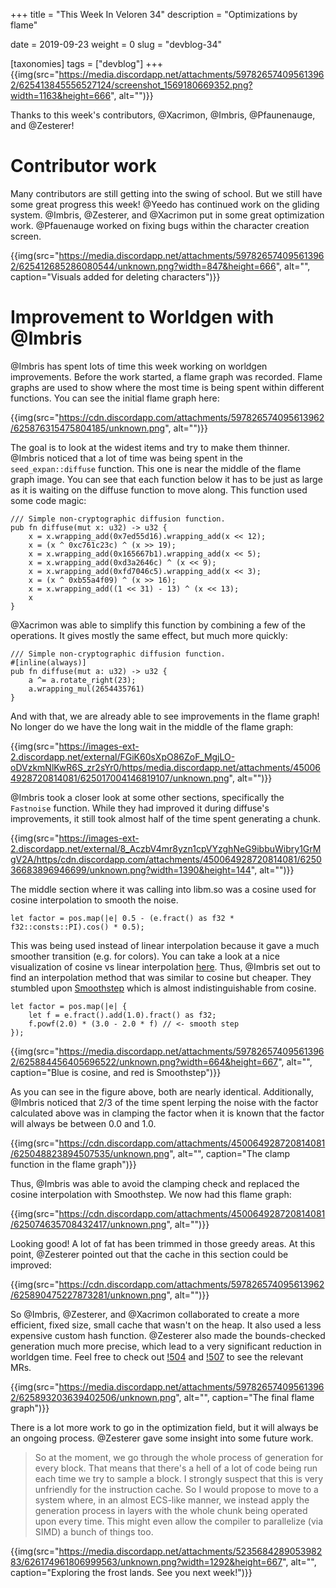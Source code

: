 +++
title = "This Week In Veloren 34"
description = "Optimizations by flame"

date = 2019-09-23
weight = 0
slug = "devblog-34"

[taxonomies]
tags = ["devblog"]
+++
{{img(src="https://media.discordapp.net/attachments/597826574095613962/625413845556527124/screenshot_1569180669352.png?width=1163&height=666", alt="")}}

Thanks to this week's contributors, @Xacrimon, @Imbris, @Pfaunenauge, and @Zesterer!

# Contributor work

Many contributors are still getting into the swing of school. But we still have some great progress this week! @Yeedo has continued work on the gliding system. @Imbris, @Zesterer, and @Xacrimon put in some great optimization work. @Pfauenauge worked on fixing bugs within the character creation screen.

{{img(src="https://media.discordapp.net/attachments/597826574095613962/625412685286080544/unknown.png?width=847&height=666", alt="", caption="Visuals added for deleting characters")}}


# Improvement to Worldgen with @Imbris

@Imbris has spent lots of time this week working on worldgen improvements. Before the work started, a flame graph was recorded. Flame graphs are used to show where the most time is being spent within different functions. You can see the initial flame graph here:

{{img(src="https://cdn.discordapp.com/attachments/597826574095613962/625876315475804185/unknown.png", alt="")}}

The goal is to look at the widest items and try to make them thinner. @Imbris noticed that a lot of time was being spent in the `seed_expan::diffuse` function. This one is near the middle of the flame graph image. You can see that each function below it has to be just as large as it is waiting on the diffuse function to move along. This function used some code magic:

```
/// Simple non-cryptographic diffusion function.
pub fn diffuse(mut x: u32) -> u32 {
    x = x.wrapping_add(0x7ed55d16).wrapping_add(x << 12);
    x = (x ^ 0xc761c23c) ^ (x >> 19);
    x = x.wrapping_add(0x165667b1).wrapping_add(x << 5);
    x = x.wrapping_add(0xd3a2646c) ^ (x << 9);
    x = x.wrapping_add(0xfd7046c5).wrapping_add(x << 3);
    x = (x ^ 0xb55a4f09) ^ (x >> 16);
    x = x.wrapping_add((1 << 31) - 13) ^ (x << 13);
    x
}
```

@Xacrimon was able to simplify this function by combining a few of the operations. It gives mostly the same effect, but much more quickly:

```
/// Simple non-cryptographic diffusion function.
#[inline(always)]
pub fn diffuse(mut a: u32) -> u32 {
    a ^= a.rotate_right(23);
    a.wrapping_mul(2654435761)
}
```

And with that, we are already able to see improvements in the flame graph! No longer do we have the long wait in the middle of the flame graph:

{{img(src="https://images-ext-2.discordapp.net/external/FGiK60sXpO86ZoF_MgjLO-oDVzkmNlKwR6S_zr2sYr0/https/media.discordapp.net/attachments/450064928720814081/625017004146819107/unknown.png", alt="")}}

@Imbris took a closer look at some other sections, specifically the `Fastnoise` function. While they had improved it during diffuse's improvements, it still took almost half of the time spent generating a chunk.

{{img(src="https://images-ext-2.discordapp.net/external/8_AczbV4mr8yzn1cpVYzghNeG9ibbuWibry1GrMgV2A/https/cdn.discordapp.com/attachments/450064928720814081/625036683896946699/unknown.png?width=1390&height=144", alt="")}}

The middle section where it was calling into libm.so was a cosine used for cosine interpolation to smooth the noise.

```
let factor = pos.map(|e| 0.5 - (e.fract() as f32 * f32::consts::PI).cos() * 0.5);
```

This was being used instead of linear interpolation because it gave a much smoother transition (e.g. for colors). You can take a look at a nice visualization of cosine vs linear interpolation [here](http://paulbourke.net/miscellaneous/interpolation/). Thus, @Imbris set out to find an interpolation method that was similar to cosine but cheaper. They stumbled upon [Smoothstep](https://en.wikipedia.org/wiki/Smoothstep) which is almost indistinguishable from cosine.

```
let factor = pos.map(|e| {
    let f = e.fract().add(1.0).fract() as f32;
    f.powf(2.0) * (3.0 - 2.0 * f) // <- smooth step
});
```

{{img(src="https://media.discordapp.net/attachments/597826574095613962/625884456405696522/unknown.png?width=664&height=667", alt="", caption="Blue is cosine, and red is Smoothstep")}}

As you can see in the figure above, both are nearly identical. Additionally, @Imbris noticed that 2/3 of the time spent lerping the noise with the factor calculated above was in clamping the factor when it is known that the factor will always be between 0.0 and 1.0.

{{img(src="https://cdn.discordapp.com/attachments/450064928720814081/625048823894507535/unknown.png", alt="", caption="The clamp function in the flame graph")}}

Thus, @Imbris was able to avoid the clamping check and replaced the cosine interpolation with Smoothstep. We now had this flame graph:

{{img(src="https://cdn.discordapp.com/attachments/450064928720814081/625074635708432417/unknown.png", alt="")}}

Looking good! A lot of fat has been trimmed in those greedy areas. At this point, @Zesterer pointed out that the cache in this section could be improved:

{{img(src="https://cdn.discordapp.com/attachments/597826574095613962/625890475227873281/unknown.png", alt="")}}

So @Imbris, @Zesterer, and @Xacrimon collaborated to create a more efficient, fixed size, small cache that wasn't on the heap. It also used a less expensive custom hash function. @Zesterer also made the bounds-checked generation much more precise, which lead to a very significant reduction in worldgen time. Feel free to check out [!504](https://gitlab.com/veloren/veloren/merge_requests/504) and [!507](https://gitlab.com/veloren/veloren/merge_requests/507) to see the relevant MRs.

{{img(src="https://media.discordapp.net/attachments/597826574095613962/625893203639402506/unknown.png", alt="", caption="The final flame graph")}}

There is a lot more work to go in the optimization field, but it will always be an ongoing process. @Zesterer gave some insight into some future work.

> So at the moment, we go through the whole process of generation for every block. That means that there's a hell of a lot of code being run each time we try to sample a block. I strongly suspect that this is very unfriendly for the instruction cache. So I would propose to move to a system where, in an almost ECS-like manner, we instead apply the generation process in layers with the whole chunk being operated upon every time. This might even allow the compiler to parallelize (via SIMD) a bunch of things too.

{{img(src="https://media.discordapp.net/attachments/523568428905398283/626174961806999563/unknown.png?width=1292&height=667", alt="", caption="Exploring the frost lands. See you next week!")}}
